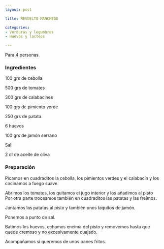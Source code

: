 ```yaml
---
layout: post

title: REVUELTO MANCHEGO

categories:
- Verduras y legumbres
- Huevos y lacteos

---
```

Para 4 personas.

<h3>Ingredientes</h3>

100 grs de cebolla

500 grs de tomates

300 grs de calabacines

100 grs de pimiento verde

250 grs de patata

6 huevos

100 grs de jamón serrano

Sal

2 dl de aceite de oliva

<h3>Preparación</h3>

Picamos en cuadraditos la cebolla, los pimientos verdes y el calabacín y los cocinamos a fuego suave.

Abrimos los tomates, los quitamos el jugo interior y los añadimos al pisto Por otra parte troceamos también en cuadraditos las patatas y las freímos.

Juntamos las patatas al pisto y también unos taquitos de jamón.

Ponemos a punto de sal.

Batimos los huevos, echamos encima del pisto y removemos hasta que quede cremoso y no excesivamente cuajado.

Acompañamos si queremos de unos panes fritos.